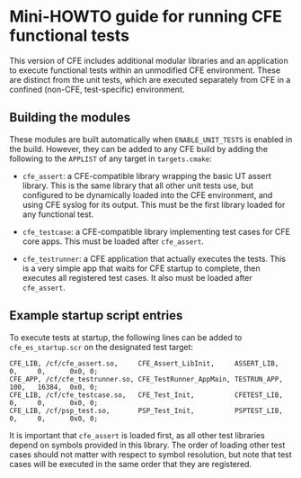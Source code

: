 # Mini-HOWTO guide for running CFE functional tests

This version of CFE includes additional modular libraries and an application
to execute functional tests within an unmodified CFE environment.  These are
distinct from the unit tests, which are executed separately from CFE in a 
confined (non-CFE, test-specific) environment.

## Building the modules

These modules are built automatically when `ENABLE_UNIT_TESTS` is enabled 
in the build.  However, they can be added to any CFE build by adding the
following to the `APPLIST` of any target in `targets.cmake`:

- `cfe_assert`: a CFE-compatible library wrapping the basic UT assert library.  This
is the same library that all other unit tests use, but configured to be 
dynamically loaded into the CFE environment, and using CFE syslog for its output.
This must be the first library loaded for any functional test.

- `cfe_testcase`: a CFE-compatible library implementing test cases for CFE core apps.
This must be loaded after `cfe_assert`.  

- `cfe_testrunner`: a CFE application that actually executes the tests.  This is a very 
simple app that waits for CFE startup to complete, then executes all registered test 
cases.  It also must be loaded after `cfe_assert`.


## Example startup script entries

To execute tests at startup, the following lines can be added to `cfe_es_startup.scr` on the
designated test target:

    CFE_LIB, /cf/cfe_assert.so,     CFE_Assert_LibInit,     ASSERT_LIB,  0,     0,      0x0, 0;
    CFE_APP, /cf/cfe_testrunner.so, CFE_TestRunner_AppMain, TESTRUN_APP, 100,   16384,  0x0, 0;
    CFE_LIB, /cf/cfe_testcase.so,   CFE_Test_Init,          CFETEST_LIB, 0,     0,      0x0, 0;
    CFE_LIB, /cf/psp_test.so,       PSP_Test_Init,          PSPTEST_LIB, 0,     0,      0x0, 0;

It is important that `cfe_assert` is loaded first, as all other test libraries depend on
symbols provided in this library.  The order of loading other test cases should not
matter with respect to symbol resolution, but note that test cases will be executed in 
the same order that they are registered.
